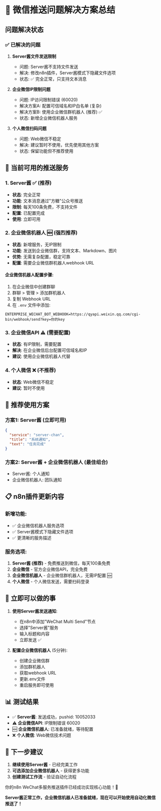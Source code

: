 # 🎉 微信推送问题解决方案总结

## 问题解决状态

### ✅ 已解决的问题

1. **Server酱文件发送限制**
   - 问题: Server酱不支持文件发送
   - 解决: 修改n8n插件，Server酱模式下隐藏文件选项
   - 状态: ✅ 完全正常，只支持文本消息

2. **企业微信IP限制问题**
   - 问题: IP访问限制错误 (60020)
   - 解决方案A: 配置可信域名和IP白名单 (复杂)
   - 解决方案B: 使用企业微信群机器人 (推荐) ✅
   - 状态: 新增企业微信机器人服务

3. **个人微信扫码问题**
   - 问题: Web微信不稳定
   - 解决: 建议暂时不使用，优先使用其他方案
   - 状态: 保留功能但不推荐使用

## 🌟 当前可用的推送服务

### 1. Server酱 ✅ (推荐)
- **状态**: 完全正常
- **功能**: 文本消息通过"方糖"公众号推送
- **限制**: 每天100条免费，不支持文件
- **配置**: 已配置完成
- **使用**: 立即可用

### 2. 企业微信机器人 🆕 (强烈推荐)
- **状态**: 新增服务，无IP限制
- **功能**: 发送到企业微信群，支持文本、Markdown、图片
- **优势**: 无需复杂配置，稳定可靠
- **配置**: 需要企业微信群机器人webhook URL

#### 企业微信机器人配置步骤:
1. 在企业微信中创建群聊
2. 群聊 > 管理 > 添加群机器人
3. 复制 Webhook URL
4. 在 `.env` 文件中添加:
```env
ENTERPRISE_WECHAT_BOT_WEBHOOK=https://qyapi.weixin.qq.com/cgi-bin/webhook/send?key=你的key
```

### 3. 企业微信API ⚠️ (需要配置)
- **状态**: 有IP限制，需要配置
- **解决**: 在企业微信后台配置可信域名和IP
- **建议**: 使用企业微信机器人代替

### 4. 个人微信 ❌ (不推荐)
- **状态**: Web微信不稳定
- **建议**: 暂时不使用

## 🚀 推荐使用方案

### 方案1: Server酱 (立即可用)
```json
{
  "service": "server-chan",
  "title": "系统通知",
  "text": "任务完成"
}
```

### 方案2: Server酱 + 企业微信机器人 (最佳组合)
- Server酱: 个人通知
- 企业微信机器人: 团队通知

## 📋 n8n插件更新内容

### 新增功能:
- ✅ 企业微信机器人服务选项
- ✅ Server酱模式下隐藏文件选项  
- ✅ 更清晰的服务描述

### 服务选项:
1. **Server酱 (推荐)** - 免费推送到微信，每天100条免费
2. **企业微信** - 官方企业微信API，完全免费
3. **企业微信机器人** - 企业微信群机器人，无需IP配置 🆕
4. **个人微信** - 个人微信发送，需要扫码登录

## 🔧 立即可以做的事

1. **使用Server酱发送通知**:
   - 在n8n中添加"WeChat Multi Send"节点
   - 选择"Server酱"服务
   - 输入标题和内容
   - 立即发送 ✅

2. **配置企业微信机器人** (5分钟):
   - 创建企业微信群
   - 添加群机器人
   - 获取webhook URL
   - 更新.env文件
   - 重启服务即可使用

## 📊 测试结果

- ✅ **Server酱**: 发送成功，pushid: 10052033
- ⚠️ **企业微信API**: IP限制错误 60020
- 🆕 **企业微信机器人**: 已准备就绪，等待配置
- ❌ **个人微信**: Web微信技术问题

## 🎯 下一步建议

1. **继续使用Server酱** - 已经完美工作
2. **可选添加企业微信机器人** - 获得更多功能
3. **创建测试工作流** - 验证自动化流程

你的n8n WeChat多服务推送插件已经成功实现核心功能！🎉

**Server酱正常工作，企业微信机器人已准备就绪，现在可以开始使用自动化微信推送了！**